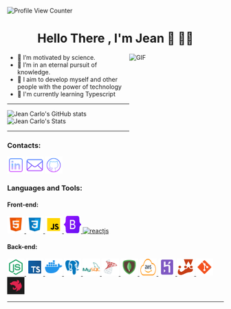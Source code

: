 
![Profile View Counter](https://komarev.com/ghpvc/?username=Jean-Carlo89)
<h1 align="center">Hello There , I'm Jean 👋  👨‍💻</h1> 
<img src="https://media.giphy.com/media/Nx0rz3jtxtEre/giphy.gif" align="right" alt="GIF" width="220" height="220" />

 - 🔭 I’m motivated by science.
- 🧠 I’m in an eternal pursuit of knowledge.
- 🐉  I aim to develop myself and other people with the power of technology
- 👀 I'm currently learning Typescript 



***
 <img height="205px" src="https://github-readme-stats-beryl.vercel.app/api?username=Jean-Carlo89&theme=tokyonight&show_icons=true" alt="Jean Carlo's GitHub stats"><img>
 <img height="205px" src="https://github-readme-stats-beryl.vercel.app/api/top-langs/?username=Jean-Carlo89&theme=tokyonight" alt="Jean Carlo's Stats" ><img>


 
***


<h3 align="left">Contacts:</h3>
<p align="left">
<a href="https://www.linkedin.com/in/jeanscarlo/?locale=en_US" target="blank" title="Linkedin"><img align="center" src="./icons/linkedin.png" height="40" width="40" /></a>
<a href="mailto:jeancarlodev@gmail.com" target="black" title="Email"><img align="center" src="./icons/email.png" height="40" width="40" /></a>
<a href="https://github.com/Jean-Carlo89" target="blank" title="GitHub"><img align="center" src="./icons/github.png" height="40" width="40" /></a>
</p>

<h3 align="left">Languages and Tools:</h3>
<h4 align="left">Front-end:</h4>
<p align="left">
 <a href="https://www.w3.org/html/" target="_blank" alt="html5"> <img src="./icons/html.png" alt="html5" width="40" height="40"/> </a>
 <a href="https://www.w3schools.com/css/" target="_blank" alt="css3" > <img src="./icons/css.png" alt="css3" width="40" height="40"/> </a>
 <a href="https://developer.mozilla.org/en-US/docs/Web/JavaScript" target="_blank" alt="javascript" > <img src="./icons/js.png" alt="javascript" width="40" height="40"/> </a>
 <a href="https://getbootstrap.com/" target="_blank" alt="bootstrap" > <img src="./icons/bootstrap.png" alt="bootstrap" width="40" height="40"/> </a>
 <a href="https://reactjs.org" target="_blank"> <img src="https://cdn4.iconfinder.com/data/icons/logos-3/600/React.js_logo-512.png" alt="reactjs" width="40" height="40"/> </a>

 
<h4 align="left">Back-end:</h4>
<p align="left">  
 <a href="https://www.nodejs.org" target="_blank"> <img src="./icons/node.png" alt="Node JS" width="40" height="40"/> </a>
 <a href="https://www.typescriptlang.org/" target="_blank"> <img src="./icons/typescript.png" alt="TypeScript" width="40" height="40"/> </a>
 <a href="https://www.docker.com/" target="_blank"> <img src="./icons/docker.png" alt="Docker" width="40" height="40"/> </a>
 <a href="https://www.postgresql.org/" target="_blank"> <img src="./icons/postgre.png" alt="Pstgre SQL" width="40" height="40"/> </a>
 <a href="https://www.mysql.com/" target="_blank"> <img src="./icons/mysql.png" alt="mySQL" width="40" height="40"/> </a>
 <a href="https://www.microsoft.com/pt-br/sql-server/" target="_blank"> <img src="./icons/sqlserver.png" alt="sqlServer" width="40" height="40"/> </a> 
 <a href="https://www.mongodb.com/" target="_blank"> <img src="./icons/mongo.png" alt="Mongo DB" width="40" height="40"/> </a>
 <a href="https://aws.amazon.com" target="_blank"> <img src="./icons/aws.png" alt="AWS" width="40" height="40"/> </a>
 <a href="https://www.heroku.com/" target="_blank"> <img src="./icons/heroku.png" alt="Heroku" width="40" height="40"/> </a>
 <a href="https://jestjs.io/" target="_blank"> <img src="./icons/jest.png" alt="Jest" width="40" height="40"/> </a>
 <a href="https://git-scm.com/" target="_blank"> <img src="./icons/git.png" alt="git" width="40" height="40"/> </a>
<a href="https://nestjs.com//" target="_blank"> <img src="./icons/nest.png" alt="git" width="40" height="40"/> </a>
</p>

***



<!-- - 🔭 I’m motivated by science.
- 🧠 I’m in an eternal pursuit of knowledge.
- 🐉  I aim to develop myself and other people with the power of technology
- 👀 I'm currently learning Typescript -->











